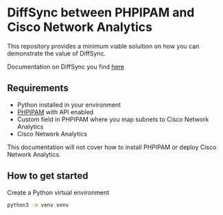 # DiffSync between PHPIPAM and Cisco Network Analytics
This repository provides a minimum viable soluition on how you can demonstrate the value of DiffSync. 

Documentation on DiffSync you find [here](https://diffsync.readthedocs.io/en/latest/)

## Requirements
- Python installed in your environment
- [PHPIPAM](https://phpipam.net/) with API enabled
- Custom field in PHPIPAM where you map subnets to Cisco Network Analytics
- Cisco Network Analytics

This documentation will not cover how to install PHPIPAM or deploy Cisco Network Analytics. 

## How to get started
Create a Python virtual environment
```bash
python3 -m venv venv
```
